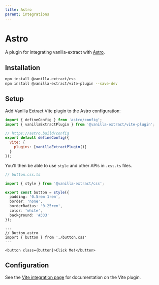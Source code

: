```yaml
---
title: Astro
parent: integrations
---
```


# Astro

A plugin for integrating vanilla-extract with [Astro](https://astro.build).

## Installation

```bash
npm install @vanilla-extract/css
npm install @vanilla-extract/vite-plugin --save-dev
```

## Setup

Add Vanilla Extract Vite plugin to the Astro configuration:

```js
import { defineConfig } from 'astro/config';
import { vanillaExtractPlugin } from '@vanilla-extract/vite-plugin';

// https://astro.build/config
export default defineConfig({
  vite: {
    plugins: [vanillaExtractPlugin()]
  }
});
```

You'll then be able to use `style` and other APIs in `.css.ts` files.

```ts
// button.css.ts

import { style } from '@vanilla-extract/css';

export const button = style({
  padding: '0.5rem 1rem',
  border: 'none',
  borderRadius: '0.25rem',
  color: 'white',
  background: '#333'
});
```

```astro
---
// Button.astro
import { button } from './button.css'
---

<button class={button}>Click Me!</button>
```

## Configuration

See the [Vite integration page](/documentation/integrations/vite) for documentation on the Vite plugin.
